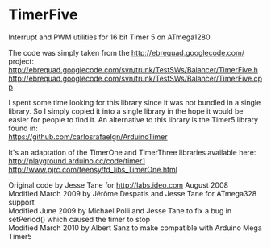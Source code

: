 TimerFive
=========

Interrupt and PWM utilities for 16 bit Timer 5 on ATmega1280.

The code was simply taken from the http://ebrequad.googlecode.com/ project:    
http://ebrequad.googlecode.com/svn/trunk/TestSWs/Balancer/TimerFive.h    
http://ebrequad.googlecode.com/svn/trunk/TestSWs/Balancer/TimerFive.cpp

I spent some time looking for this library since it was not bundled in a single library.
So I simply copied it into a single library in the hope it would be easier for people to
find it. An alternative to this library is the Timer5 library found in:    
https://github.com/carlosrafaelgn/ArduinoTimer

It's an adaptation of the TimerOne and TimerThree libraries available here:    
http://playground.arduino.cc/code/timer1    
http://www.pjrc.com/teensy/td_libs_TimerOne.html

Original code by Jesse Tane for http://labs.ideo.com August 2008    
Modified March 2009 by Jérôme Despatis and Jesse Tane for ATmega328 support    
Modified June 2009 by Michael Polli and Jesse Tane to fix a bug in setPeriod() which caused the timer to stop    
Modified March 2010 by Albert Sanz to make compatible with Arduino Mega Timer5
